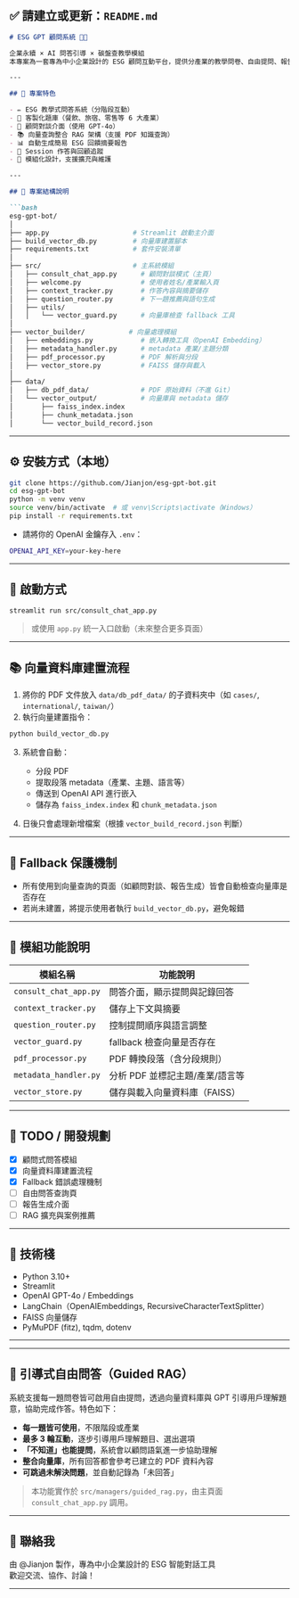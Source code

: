
## ✅ 請建立或更新：`README.md`

```markdown
# ESG GPT 顧問系統 🧠🌱

企業永續 × AI 問答引導 × 碳盤查教學模組  
本專案為一套專為中小企業設計的 ESG 顧問互動平台，提供分產業的教學問卷、自由提問、報告生成與向量資料庫查詢功能。

---

## 🚀 專案特色

- ✏️ ESG 教學式問答系統（分階段互動）
- 🧩 客製化題庫（餐飲、旅宿、零售等 6 大產業）
- 🧠 顧問對談介面（使用 GPT-4o）
- 📚 向量查詢整合 RAG 架構（支援 PDF 知識查詢）
- 📊 自動生成簡易 ESG 回饋摘要報告
- 🧵 Session 作答與回顧追蹤
- 🔧 模組化設計，支援擴充與維護

---

## 📁 專案結構說明

```bash
esg-gpt-bot/
│
├── app.py                     # Streamlit 啟動主介面
├── build_vector_db.py         # 向量庫建置腳本
├── requirements.txt           # 套件安裝清單
│
├── src/                       # 主系統模組
│   ├── consult_chat_app.py      # 顧問對談模式（主頁）
│   ├── welcome.py               # 使用者姓名/產業輸入頁
│   ├── context_tracker.py       # 作答內容與摘要儲存
│   ├── question_router.py       # 下一題推薦與語句生成
│   ├── utils/
│   │   └── vector_guard.py      # 向量庫檢查 fallback 工具
│
├── vector_builder/           # 向量處理模組
│   ├── embeddings.py            # 嵌入轉換工具（OpenAI Embedding）
│   ├── metadata_handler.py      # metadata 產業/主題分類
│   ├── pdf_processor.py         # PDF 解析與分段
│   ├── vector_store.py          # FAISS 儲存與載入
│
├── data/
│   ├── db_pdf_data/             # PDF 原始資料（不進 Git）
│   └── vector_output/           # 向量庫與 metadata 儲存
│       ├── faiss_index.index
│       ├── chunk_metadata.json
│       └── vector_build_record.json
```

---

## ⚙️ 安裝方式（本地）

```bash
git clone https://github.com/Jianjon/esg-gpt-bot.git
cd esg-gpt-bot
python -m venv venv
source venv/bin/activate  # 或 venv\Scripts\activate（Windows）
pip install -r requirements.txt
```

- 請將你的 OpenAI 金鑰存入 `.env`：
```bash
OPENAI_API_KEY=your-key-here
```

---

## 🧪 啟動方式

```bash
streamlit run src/consult_chat_app.py
```

> 或使用 `app.py` 統一入口啟動（未來整合更多頁面）

---

## 📚 向量資料庫建置流程

1. 將你的 PDF 文件放入 `data/db_pdf_data/` 的子資料夾中（如 `cases/`, `international/`, `taiwan/`）
2. 執行向量建置指令：

```bash
python build_vector_db.py
```

3. 系統會自動：
   - 分段 PDF
   - 提取段落 metadata（產業、主題、語言等）
   - 傳送到 OpenAI API 進行嵌入
   - 儲存為 `faiss_index.index` 和 `chunk_metadata.json`

4. 日後只會處理新增檔案（根據 `vector_build_record.json` 判斷）

---

## 🔐 Fallback 保護機制

- 所有使用到向量查詢的頁面（如顧問對談、報告生成）皆會自動檢查向量庫是否存在
- 若尚未建置，將提示使用者執行 `build_vector_db.py`，避免報錯

---

## 🧩 模組功能說明

| 模組名稱                  | 功能說明                           |
|---------------------------|------------------------------------|
| `consult_chat_app.py`     | 問答介面，顯示提問與記錄回答       |
| `context_tracker.py`      | 儲存上下文與摘要                   |
| `question_router.py`      | 控制提問順序與語言調整             |
| `vector_guard.py`         | fallback 檢查向量是否存在           |
| `pdf_processor.py`        | PDF 轉換段落（含分段規則）         |
| `metadata_handler.py`     | 分析 PDF 並標記主題/產業/語言等     |
| `vector_store.py`         | 儲存與載入向量資料庫（FAISS）      |

---

## 📌 TODO / 開發規劃

- [x] 顧問式問答模組
- [x] 向量資料庫建置流程
- [x] Fallback 錯誤處理機制
- [ ] 自由問答查詢頁
- [ ] 報告生成介面
- [ ] RAG 擴充與案例推薦

---

## 🧠 技術棧

- Python 3.10+
- Streamlit
- OpenAI GPT-4o / Embeddings
- LangChain（OpenAIEmbeddings, RecursiveCharacterTextSplitter）
- FAISS 向量儲存
- PyMuPDF (fitz), tqdm, dotenv


---

---

## 🧠 引導式自由問答（Guided RAG）

系統支援每一題問卷皆可啟用自由提問，透過向量資料庫與 GPT 引導用戶理解題意，協助完成作答。特色如下：

- **每一題皆可使用**，不限階段或產業
- **最多 3 輪互動**，逐步引導用戶理解題目、選出選項
- **「不知道」也能提問**，系統會以顧問語氣進一步協助理解
- **整合向量庫**，所有回答都會參考已建立的 PDF 資料內容
- **可跳過未解決問題**，並自動記錄為「未回答」

> 本功能實作於 `src/managers/guided_rag.py`，由主頁面 `consult_chat_app.py` 調用。

---




## 🙌 聯絡我

由 @Jianjon 製作，專為中小企業設計的 ESG 智能對話工具  
歡迎交流、協作、討論！

---
